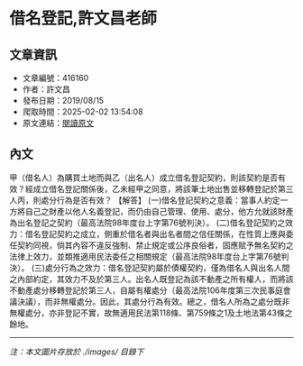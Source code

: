 # 借名登記,許文昌老師

## 文章資訊
- 文章編號：416160
- 作者：許文昌
- 發布日期：2019/08/15
- 爬取時間：2025-02-02 13:54:08
- 原文連結：[閱讀原文](https://real-estate.get.com.tw/Columns/detail.aspx?no=416160)

## 內文
甲（借名人）為購買土地而與乙（出名人）成立借名登記契約，則該契約是否有效？經成立借名登記關係後，乙未經甲之同意，將該筆土地出售並移轉登記於第三人丙，則處分行為是否有效？
【解答】
(一)借名登記契約之意義：當事人約定一方將自己之財產以他人名義登記，而仍由自己管理、使用、處分，他方允就該財產為出名登記之契約（最高法院98年度台上字第76號判決）。
(二)借名登記契約之效力：借名登記契約之成立，側重於借名者與出名者間之信任關係，在性質上應與委任契約同視，倘其內容不違反強制、禁止規定或公序良俗者，固應賦予無名契約之法律上效力，並類推適用民法委任之相關規定（最高法院98年度台上字第76號判決）。
(三)處分行為之效力：借名登記契約屬於債權契約，僅為借名人與出名人間之內部約定，其效力不及於第三人。出名人既登記為該不動產之所有權人，而將該不動產處分移轉登記於第三人，自屬有權處分（最高法院106年度第三次民事庭會議決議），而非無權處分。因此，其處分行為有效。總之，借名人所為之處分既非無權處分，亦非登記不實，故無適用民法第118條、第759條之1及土地法第43條之餘地。

---
*注：本文圖片存放於 ./images/ 目錄下*
